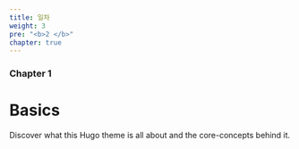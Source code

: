 ```yaml
---
title: 일차
weight: 3
pre: "<b>2 </b>"
chapter: true
---
```


### Chapter 1

# Basics

Discover what this Hugo theme is all about and the core-concepts behind it.

